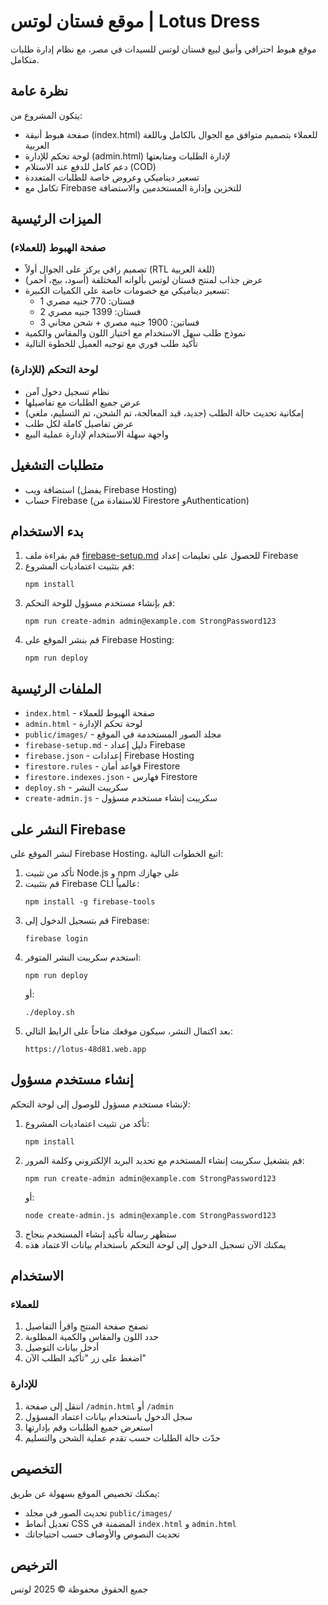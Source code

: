 # موقع فستان لوتس | Lotus Dress

موقع هبوط احترافي وأنيق لبيع فستان لوتس للسيدات في مصر، مع نظام إدارة طلبات متكامل.

## نظرة عامة

يتكون المشروع من:

- صفحة هبوط أنيقة (index.html) للعملاء بتصميم متوافق مع الجوال بالكامل وباللغة العربية
- لوحة تحكم للإدارة (admin.html) لإدارة الطلبات ومتابعتها
- دعم كامل للدفع عند الاستلام (COD)
- تسعير ديناميكي وعروض خاصة للطلبات المتعددة
- تكامل مع Firebase للتخزين وإدارة المستخدمين والاستضافة

## الميزات الرئيسية

### صفحة الهبوط (للعملاء)

- تصميم راقي يركز على الجوال أولاً (RTL للغة العربية)
- عرض جذاب لمنتج فستان لوتس بألوانه المختلفة (أسود، بيج، أحمر)
- تسعير ديناميكي مع خصومات خاصة على الكميات الكبيرة:
  - 1 فستان: 770 جنيه مصري
  - 2 فستان: 1399 جنيه مصري
  - 3 فساتين: 1900 جنيه مصري + شحن مجاني
- نموذج طلب سهل الاستخدام مع اختيار اللون والمقاس والكمية
- تأكيد طلب فوري مع توجيه العميل للخطوة التالية

### لوحة التحكم (للإدارة)

- نظام تسجيل دخول آمن
- عرض جميع الطلبات مع تفاصيلها
- إمكانية تحديث حالة الطلب (جديد، قيد المعالجة، تم الشحن، تم التسليم، ملغي)
- عرض تفاصيل كاملة لكل طلب
- واجهة سهلة الاستخدام لإدارة عملية البيع

## متطلبات التشغيل

- استضافة ويب (يفضل Firebase Hosting)
- حساب Firebase (للاستفادة من Firestore وAuthentication)

## بدء الاستخدام

1. قم بقراءة ملف [firebase-setup.md](firebase-setup.md) للحصول على تعليمات إعداد Firebase
2. قم بتثبيت اعتماديات المشروع:
   ```
   npm install
   ```
3. قم بإنشاء مستخدم مسؤول للوحة التحكم:
   ```
   npm run create-admin admin@example.com StrongPassword123
   ```
4. قم بنشر الموقع على Firebase Hosting:
   ```
   npm run deploy
   ```

## الملفات الرئيسية

- `index.html` - صفحة الهبوط للعملاء
- `admin.html` - لوحة تحكم الإدارة
- `public/images/` - مجلد الصور المستخدمة في الموقع
- `firebase-setup.md` - دليل إعداد Firebase
- `firebase.json` - إعدادات Firebase Hosting
- `firestore.rules` - قواعد أمان Firestore
- `firestore.indexes.json` - فهارس Firestore
- `deploy.sh` - سكريبت النشر
- `create-admin.js` - سكريبت إنشاء مستخدم مسؤول

## النشر على Firebase

لنشر الموقع على Firebase Hosting، اتبع الخطوات التالية:

1. تأكد من تثبيت Node.js و npm على جهازك
2. قم بتثبيت Firebase CLI عالمياً:
   ```
   npm install -g firebase-tools
   ```
3. قم بتسجيل الدخول إلى Firebase:
   ```
   firebase login
   ```
4. استخدم سكريبت النشر المتوفر:
   ```
   npm run deploy
   ```
   أو:
   ```
   ./deploy.sh
   ```
5. بعد اكتمال النشر، سيكون موقعك متاحاً على الرابط التالي:
   ```
   https://lotus-48d81.web.app
   ```

## إنشاء مستخدم مسؤول

لإنشاء مستخدم مسؤول للوصول إلى لوحة التحكم:

1. تأكد من تثبيت اعتماديات المشروع:
   ```
   npm install
   ```
2. قم بتشغيل سكريبت إنشاء المستخدم مع تحديد البريد الإلكتروني وكلمة المرور:
   ```
   npm run create-admin admin@example.com StrongPassword123
   ```
   أو:
   ```
   node create-admin.js admin@example.com StrongPassword123
   ```
3. ستظهر رسالة تأكيد إنشاء المستخدم بنجاح
4. يمكنك الآن تسجيل الدخول إلى لوحة التحكم باستخدام بيانات الاعتماد هذه

## الاستخدام

### للعملاء
1. تصفح صفحة المنتج واقرأ التفاصيل
2. حدد اللون والمقاس والكمية المطلوبة
3. أدخل بيانات التوصيل
4. اضغط على زر "تأكيد الطلب الآن"

### للإدارة
1. انتقل إلى صفحة `/admin.html` أو `/admin`
2. سجل الدخول باستخدام بيانات اعتماد المسؤول
3. استعرض جميع الطلبات وقم بإدارتها
4. حدّث حالة الطلبات حسب تقدم عملية الشحن والتسليم

## التخصيص

يمكنك تخصيص الموقع بسهولة عن طريق:

- تحديث الصور في مجلد `public/images/`
- تعديل أنماط CSS المضمنة في `index.html` و `admin.html`
- تحديث النصوص والأوصاف حسب احتياجاتك

## الترخيص

جميع الحقوق محفوظة © 2025 لوتس 